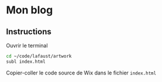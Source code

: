 # Mon blog


## Instructions

Ouvrir le terminal

```sh
cd ~/code/lafaust/artwork
subl index.html
```

Copier-coller le code source de Wix dans le fichier `index.html`
